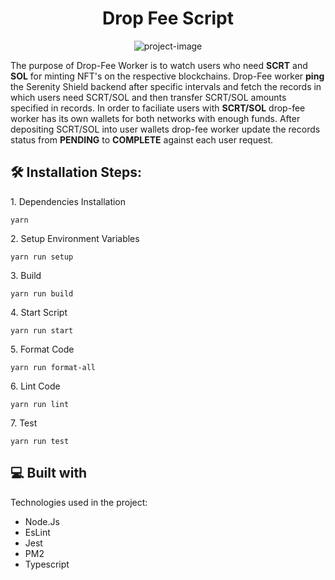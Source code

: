 <h1 align="center" id="title">Drop Fee Script</h1>

<p align="center"><img src="https://cdn-icons-png.flaticon.com/512/5047/5047307.png" alt="project-image"></p>

The purpose of Drop-Fee Worker is to watch users who need **SCRT** and **SOL** for minting NFT's on the respective blockchains. Drop-Fee worker **ping** the Serenity Shield backend after specific intervals and fetch the records in which users need SCRT/SOL and then transfer SCRT/SOL amounts specified in records. In order to faciliate users with **SCRT/SOL** drop-fee worker has its own wallets for both networks with enough funds.
After depositing SCRT/SOL into user wallets drop-fee worker update the records status from **PENDING** to **COMPLETE** against each user request.


<h2>🛠️ Installation Steps:</h2>

<p>1. Dependencies Installation</p>

```
yarn
```

<p>2. Setup Environment Variables</p>

```
yarn run setup
```

<p>3. Build</p>

```
yarn run build
```

<p>4. Start Script</p>

```
yarn run start
```

<p>5. Format Code</p>

```
yarn run format-all
```

<p>6. Lint Code</p>

```
yarn run lint
```

<p>7. Test</p>

```
yarn run test
```

  
  
<h2>💻 Built with</h2>

Technologies used in the project:

*   Node.Js
*   EsLint
*   Jest
*   PM2
*   Typescript